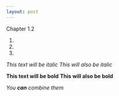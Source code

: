 ```yaml
---
layout: post
---
```



Chapter 1.2 

1. 
2. 
3. 

*This text will be italic* 
_This will also be italic_

**This text will be bold** 
__This will also be bold__

*You **can** combine them*


